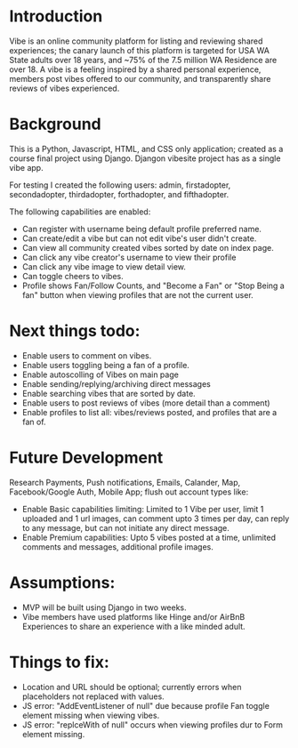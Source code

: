 # Introduction
Vibe is an online community platform for listing and reviewing shared experiences; the canary launch of this platform is targeted for USA WA State adults over 18 years, and ~75% of the 7.5 million WA Residence are over 18. A vibe is a feeling inspired by a shared personal experience, members post vibes offered to our community, and transparently share reviews of vibes experienced. 

# Background
This is a Python, Javascript, HTML, and CSS only application; created as a course final project using Django. Djangon vibesite project has as a single vibe app.

For testing I created the following users:
admin, firstadopter, secondadopter, thirdadopter, forthadopter, and fifthadopter.

The following capabilities are enabled:
- Can register with username being default profile preferred name.
- Can create/edit a vibe but can not edit vibe's user didn't create.
- Can view all community created vibes sorted by date on index page.
- Can click any vibe creator's username to view their profile
- Can click any vibe image to view detail view.
- Can toggle cheers to vibes.
- Profile shows Fan/Follow Counts, and "Become a Fan" or "Stop Being a fan" button when viewing profiles that are not the current user.

# Next things todo:
- Enable users to comment on vibes.
- Enable users toggling being a fan of a profile.
- Enable autoscolling of Vibes on main page
- Enable sending/replying/archiving direct messages
- Enable searching vibes that are sorted by date.
- Enable users to post reviews of vibes (more detail than a comment)
- Enable profiles to list all: vibes/reviews posted, and profiles that are a fan of.


# Future Development
Research Payments, Push notifications, Emails, Calander, Map, Facebook/Google Auth, Mobile App; flush out account types like: 
- Enable Basic capabilities limiting: Limited to 1 Vibe per user, limit 1 uploaded and 1 url images, can comment upto 3 times per day, can reply to any message, but can not initiate any direct message.
- Enable Premium capabilities: Upto 5 vibes posted at a time, unlimited comments and messages, additional profile images.

# Assumptions:
- MVP will be built using Django in two weeks.
- Vibe members have used platforms like Hinge and/or AirBnB Experiences to share an experience with a like minded adult.

# Things to fix:
- Location and URL should be optional; currently errors when placeholders not replaced with values.
- JS error: "AddEventListener of null" due because profile Fan toggle element missing when viewing vibes.
- JS error: "replceWith of null" occurs when viewing profiles dur to Form element missing.
